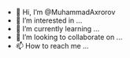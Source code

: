 - 👋 Hi, I’m @MuhammadAxrorov
- 👀 I’m interested in ...
- 🌱 I’m currently learning ...
- 💞️ I’m looking to collaborate on ...
- 📫 How to reach me ...

<!---
MuhammadAxrorov/MuhammadAxrorov is a ✨ special ✨ repository because its `README.md` (this file) appears on your GitHub profile.
You can click the Preview link to take a look at your changes.
--->
